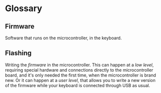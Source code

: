 # Glossary

## Firmware

Software that runs on the microcontroller, in the keyboard.


## Flashing

Writing the *firmware* in the microcontroller. This can happen at a *low level*,
requiring special hardware and connections directly to the microcontroller
board, and it's only needed the first time, when the microcontroller is brand
new. Or it can happen at a *user level*, that allows you to write a new version
of the firmware while your keyboard is connected through USB as usual.
